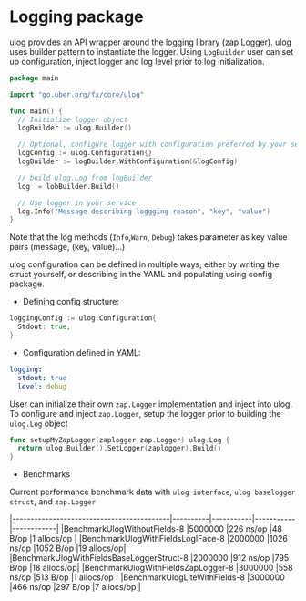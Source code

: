 # Logging package

ulog provides an API wrapper around the logging library (zap Logger).
ulog uses builder pattern to instantiate the logger. Using `LogBuilder` user can set up
configuration, inject logger and log level prior to log initialization.

```go
package main

import "go.uber.org/fx/core/ulog"

func main() {
  // Initialize logger object
  logBuilder := ulog.Builder()

  // Optional, configure logger with configuration preferred by your service
  logConfig := ulog.Configuration{}
  logBuilder := logBuilder.WithConfiguration(&logConfig)

  // build ulog.Log from logBuilder
  log := lobBuilder.Build()

  // Use logger in your service
  log.Info("Message describing loggging reason", "key", "value")
}
```

Note that the log methods (`Info`,`Warn`, `Debug`) takes parameter as key value
pairs (message, (key, value)...)

ulog configuration can be defined in multiple ways, either by writing the struct
yourself, or describing in the YAML and populating using config package.

* Defining config structure:

```go
loggingConfig := ulog.Configuration{
  Stdout: true,
}
```

* Configuration defined in YAML:

```yaml
logging:
  stdout: true
  level: debug
```

User can initialize their own `zap.Logger` implementation and inject into ulog.
To configure and inject `zap.Logger`, setup the logger prior to building
the `ulog.Log` object

```go
func setupMyZapLogger(zaplogger zap.Logger) ulog.Log {
  return ulog.Builder().SetLogger(zaplogger).Build()
}
```

* Benchmarks

Current performance benchmark data with `ulog interface`, `ulog baselogger struct`, and `zap.Logger`

|-------------------------------------------|----------|-----------|-----------|------------|
|BenchmarkUlogWithoutFields-8               |5000000   |226 ns/op  |48 B/op    |1 allocs/op |
|BenchmarkUlogWithFieldsLogIFace-8          |2000000   |1026 ns/op |1052 B/op  |19 allocs/op|
|BenchmarkUlogWithFieldsBaseLoggerStruct-8  |2000000   |912 ns/op  |795 B/op   |18 allocs/op|
|BenchmarkUlogWithFieldsZapLogger-8         |3000000   |558 ns/op  |513 B/op   |1 allocs/op |
|BenchmarkUlogLiteWithFields-8              |3000000   |466 ns/op  |297 B/op   |7 allocs/op |

